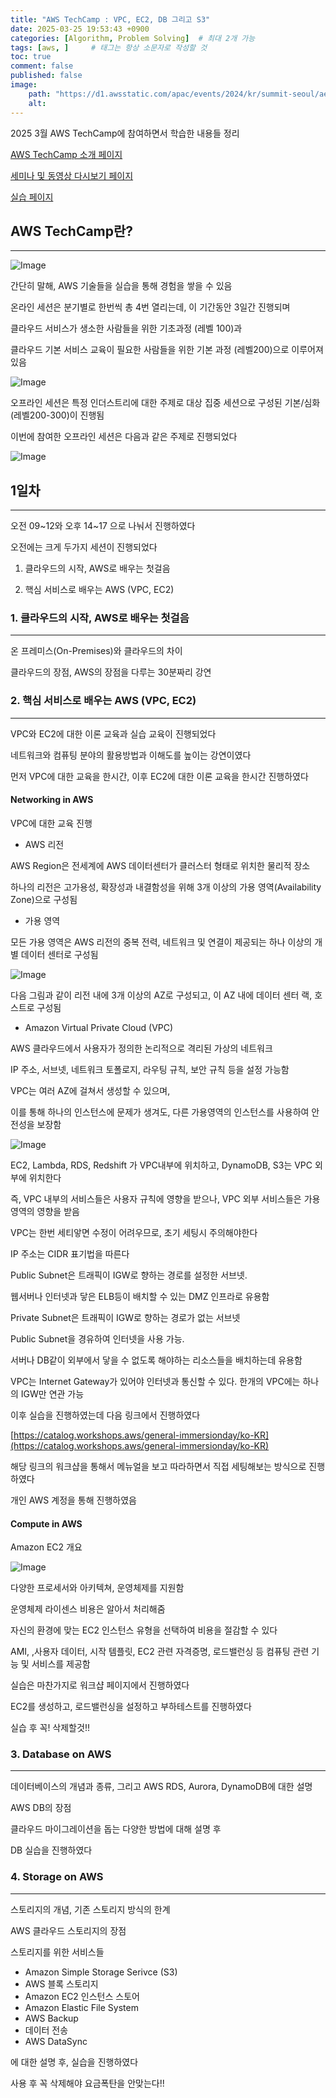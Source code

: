 ```yaml
---
title: "AWS TechCamp : VPC, EC2, DB 그리고 S3"
date: 2025-03-25 19:53:43 +0900
categories: [Algorithm, Problem Solving]  # 최대 2개 가능
tags: [aws, ]     # 태그는 항상 소문자로 작성할 것
toc: true
comment: false
published: false
image:
    path: "https://d1.awsstatic.com/apac/events/2024/kr/summit-seoul/aem-event-kr-banner-aws-techcamp.a59f6ff2bfa94999968317f82d8989b6acc4d474.png"
    alt: 
---
```


2025 3월 AWS TechCamp에 참여하면서 학습한 내용들 정리

[AWS TechCamp 소개 페이지](https://aws.amazon.com/ko/events/seminars/aws-techcamp/)

[세미나 및 동영상 다시보기 페이지](https://kr-resources.awscloud.com/aws-techcamp)

[실습 페이지](https://catalog.workshops.aws/general-immersionday/ko-KR)

## AWS TechCamp란?
---

![Image](https://github.com/user-attachments/assets/0d8666c3-5d80-4286-922e-c30ce410de3b)

간단히 말해, AWS 기술들을 실습을 통해 경험을 쌓을 수 있음

온라인 세션은  분기별로 한번씩 총 4번 열리는데, 이 기간동안 3일간 진행되며

클라우드 서비스가 생소한 사람들을 위한 기초과정 (레벨 100)과

클라우드 기본 서비스 교육이 필요한 사람들을 위한 기본 과정 (레벨200)으로 이루어져있음

![Image](https://github.com/user-attachments/assets/b4bd130f-0ee4-415e-a287-ad34df726a15)

오프라인 세션은 특정 인더스트리에 대한 주제로 대상 집중 세션으로 구성된 기본/심화 (레벨200-300)이 진행됨

이번에 참여한 오프라인 세션은 다음과 같은 주제로 진행되었다

![Image](https://github.com/user-attachments/assets/330bf76a-5c72-4ca7-a683-35e2bc2e1414)


## 1일차
---

오전 09~12와 오후 14~17 으로 나눠서 진행하였다

오전에는 크게 두가지 세션이 진행되었다

1. 클라우드의 시작, AWS로 배우는 첫걸음

2. 핵심 서비스로 배우는 AWS (VPC, EC2)

### 1. 클라우드의 시작, AWS로 배우는 첫걸음
---

온 프레미스(On-Premises)와 클라우드의 차이

클라우드의 장점, AWS의 장점을 다루는 30분짜리 강연

### 2. 핵심 서비스로 배우는 AWS (VPC, EC2)
---

VPC와 EC2에 대한 이론 교육과 실습 교육이 진행되었다

네트워크와 컴퓨팅 분야의 활용방법과 이해도를 높이는 강연이였다

먼저 VPC에 대한 교육을 한시간, 이후 EC2에 대한 이론 교육을 한시간 진행하였다

#### Networking in AWS

VPC에 대한 교육 진행

- AWS 리전 

AWS Region은 전세계에 AWS 데이터센터가 클러스터 형태로 위치한 물리적 장소

하나의 리전은 고가용성, 확장성과 내결함성을 위해 3개 이상의 가용 영역(Availability Zone)으로 구성됨

- 가용 영역

모든 가용 영역은 AWS 리전의 중복 전력, 네트워크 및 연결이 제공되는 하나 이상의 개별 데이터 센터로 구성됨

![Image](https://github.com/user-attachments/assets/697d966f-094e-46d0-89cc-fe837ff19a35)

다음 그림과 같이 리전 내에 3개 이상의 AZ로 구성되고, 이 AZ 내에 데이터 센터 랙, 호스트로 구성됨

- Amazon Virtual Private Cloud (VPC)

AWS 클라우드에서 사용자가 정의한 논리적으로 격리된 가상의 네트워크

IP 주소, 서브넷, 네트워크 토폴로지, 라우팅 규칙, 보안 규칙 등을 설정 가능함

VPC는 여러 AZ에 걸쳐서 생성할 수 있으며, 

이를 통해 하나의 인스턴스에 문제가 생겨도, 다른 가용영역의 인스턴스를 사용하여 안전성을 보장함

![Image](https://github.com/user-attachments/assets/d9e26c3a-c47e-4e91-80a4-bf3e35b1dc81)

EC2, Lambda, RDS, Redshift 가 VPC내부에 위치하고, DynamoDB, S3는 VPC 외부에 위치한다

즉, VPC 내부의 서비스들은 사용자 규칙에 영향을 받으나, VPC 외부 서비스들은 가용 영역의 영향을 받음

VPC는 한번 세티앟면 수정이 어려우므로, 초기 세팅시 주의해야한다

IP 주소는 CIDR 표기법을 따른다

Public Subnet은 트래픽이 IGW로 향하는 경로를 설정한 서브넷. 

웹서버나 인터넷과 닿은 ELB등이 배치할 수 있는 DMZ 인프라로 유용함

Private Subnet은 트래픽이 IGW로 향하는 경로가 없는 서브넷

Public Subnet을 경유하여 인터넷을 사용 가능. 

서버나 DB같이 외부에서 닿을 수 없도록 해야하는 리소스들을 배치하는데 유용함

VPC는 Internet Gateway가 있어야 인터넷과 통신할 수 있다. 한개의 VPC에는 하나의 IGW만 연관 가능

이후 실습을 진행하였는데 다음 링크에서 진행하였다

[https://catalog.workshops.aws/general-immersionday/ko-KR](https://catalog.workshops.aws/general-immersionday/ko-KR)

해당 링크의 워크샵을 통해서 메뉴얼을 보고 따라하면서 직접 세팅해보는 방식으로 진행하였다

개인 AWS 계정을 통해 진행하였음

#### Compute in AWS

Amazon EC2 개요

![Image](https://github.com/user-attachments/assets/02cc106d-247c-4ff6-bf04-d64d8f0458d4)

다양한 프로세서와 아키텍쳐, 운영체제를 지원함

운영체제 라이센스 비용은 알아서 처리해줌

자신의 환경에 맞는 EC2 인스턴스 유형을 선택하여 비용을 절감할 수 있다

AMI, ,사용자 데이터, 시작 템플릿, EC2 관련 자격증명, 로드밸런싱 등 컴퓨팅 관련 기능 및 서비스를 제공함

실습은 마찬가지로 워크샵 페이지에서 진행하였다

EC2를 생성하고, 로드밸런싱을 설정하고 부하테스트를 진행하였다

실습 후 꼭! 삭제할것!!


### 3. Database on AWS
---

데이터베이스의 개념과 종류, 그리고 AWS RDS, Aurora, DynamoDB에 대한 설명

AWS DB의 장점

클라우드 마이그레이션을 돕는 다양한 방법에 대해 설명 후 

DB 실습을 진행하였다


### 4. Storage on AWS
---

스토리지의 개념, 기존 스토리지 방식의 한계

AWS 클라우드 스토리지의 장점

스토리지를 위한 서비스들

- Amazon Simple Storage Serivce (S3) 
- AWS 블록 스토리지
- Amazon EC2 인스턴스 스토어
- Amazon Elastic File System
- AWS Backup
- 데이터 전송
- AWS DataSync

에 대한 설명 후, 실습을 진행하였다

사용 후 꼭 삭제해야 요금폭탄을 안맞는다!!